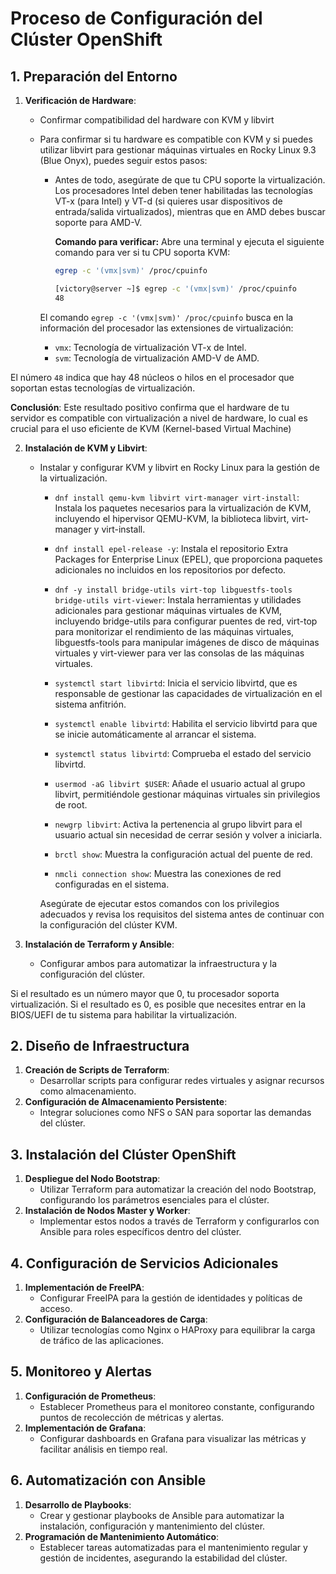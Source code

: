 # Proceso de Configuración del Clúster OpenShift

## 1. Preparación del Entorno

   1. **Verificación de Hardware**:
   
      - Confirmar compatibilidad del hardware con KVM y libvirt
  
      - Para confirmar si tu hardware es compatible con KVM y si puedes utilizar libvirt
         para gestionar máquinas virtuales en Rocky Linux 9.3 (Blue Onyx), puedes seguir estos pasos:

         - Antes de todo, asegúrate de que tu CPU soporte la virtualización. Los procesadores Intel deben tener habilitadas las tecnologías VT-x (para Intel) y VT-d (si quieres usar dispositivos de entrada/salida virtualizados), mientras que en AMD debes buscar soporte para AMD-V.

            **Comando para verificar:**
            Abre una terminal y ejecuta el siguiente comando para ver si tu CPU soporta KVM:

            ```bash
            egrep -c '(vmx|svm)' /proc/cpuinfo
            ```

            ```bash
            [victory@server ~]$ egrep -c '(vmx|svm)' /proc/cpuinfo
            48
            ```

         El comando `egrep -c '(vmx|svm)' /proc/cpuinfo` busca en la información del procesador las extensiones de virtualización:

         - `vmx`: Tecnología de virtualización VT-x de Intel.
         - `svm`: Tecnología de virtualización AMD-V de AMD.

   El número `48` indica que hay 48 núcleos o hilos en el procesador que soportan estas tecnologías de virtualización.

 **Conclusión**: Este resultado positivo confirma que el hardware de tu servidor es compatible con virtualización a nivel de hardware, lo cual es crucial para el uso eficiente de KVM (Kernel-based Virtual Machine)

   2. **Instalación de KVM y Libvirt**:
   
      - Instalar y configurar KVM y libvirt en Rocky Linux para la gestión de la virtualización.

         - `dnf install qemu-kvm libvirt virt-manager virt-install`: Instala los paquetes necesarios para la virtualización de KVM, incluyendo el hipervisor QEMU-KVM, la biblioteca libvirt, virt-manager y virt-install.

         - `dnf install epel-release -y`: Instala el repositorio Extra Packages for Enterprise Linux (EPEL), que proporciona paquetes adicionales no incluidos en los repositorios por defecto.

         - `dnf -y install bridge-utils virt-top libguestfs-tools bridge-utils virt-viewer`: Instala herramientas y utilidades adicionales para gestionar máquinas virtuales de KVM, incluyendo bridge-utils para configurar puentes de red, virt-top para monitorizar el rendimiento de las máquinas virtuales, libguestfs-tools para manipular imágenes de disco de máquinas virtuales y virt-viewer para ver las consolas de las máquinas virtuales.

         - `systemctl start libvirtd`: Inicia el servicio libvirtd, que es responsable de gestionar las capacidades de virtualización en el sistema anfitrión.

         - `systemctl enable libvirtd`: Habilita el servicio libvirtd para que se inicie automáticamente al arrancar el sistema.

         - `systemctl status libvirtd`: Comprueba el estado del servicio libvirtd.

         - `usermod -aG libvirt $USER`: Añade el usuario actual al grupo libvirt, permitiéndole gestionar máquinas virtuales sin privilegios de root.

         - `newgrp libvirt`: Activa la pertenencia al grupo libvirt para el usuario actual sin necesidad de cerrar sesión y volver a iniciarla.

         - `brctl show`: Muestra la configuración actual del puente de red.

         - `nmcli connection show`: Muestra las conexiones de red configuradas en el sistema.

         Asegúrate de ejecutar estos comandos con los privilegios adecuados y revisa los requisitos del sistema antes de continuar con la configuración del clúster KVM.
   

   3. **Instalación de Terraform y Ansible**:
      - Configurar ambos para automatizar la infraestructura y la configuración del clúster.

Si el resultado es un número mayor que 0, tu procesador soporta virtualización. Si el resultado es 0, es posible que necesites entrar en la BIOS/UEFI de tu sistema para habilitar la virtualización.


## 2. Diseño de Infraestructura

   1. **Creación de Scripts de Terraform**:
      - Desarrollar scripts para configurar redes virtuales y asignar recursos como almacenamiento.
   2. **Configuración de Almacenamiento Persistente**:
      - Integrar soluciones como NFS o SAN para soportar las demandas del clúster.

## 3. Instalación del Clúster OpenShift

   1. **Despliegue del Nodo Bootstrap**:
      - Utilizar Terraform para automatizar la creación del nodo Bootstrap, configurando los parámetros esenciales para el clúster.
   2. **Instalación de Nodos Master y Worker**:
      - Implementar estos nodos a través de Terraform y configurarlos con Ansible para roles específicos dentro del clúster.

## 4. Configuración de Servicios Adicionales

   1. **Implementación de FreeIPA**:
      - Configurar FreeIPA para la gestión de identidades y políticas de acceso.
   2. **Configuración de Balanceadores de Carga**:
      - Utilizar tecnologías como Nginx o HAProxy para equilibrar la carga de tráfico de las aplicaciones.

## 5. Monitoreo y Alertas

   1. **Configuración de Prometheus**:
      - Establecer Prometheus para el monitoreo constante, configurando puntos de recolección de métricas y alertas.
   2. **Implementación de Grafana**:
      - Configurar dashboards en Grafana para visualizar las métricas y facilitar análisis en tiempo real.

## 6. Automatización con Ansible

   1. **Desarrollo de Playbooks**:
      - Crear y gestionar playbooks de Ansible para automatizar la instalación, configuración y mantenimiento del clúster.
   2. **Programación de Mantenimiento Automático**:
      - Establecer tareas automatizadas para el mantenimiento regular y gestión de incidentes, asegurando la estabilidad del clúster.

